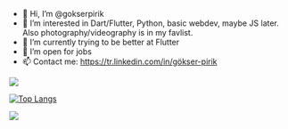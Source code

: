 - 👋 Hi, I’m @gokserpirik
- 👀 I’m interested in Dart/Flutter, Python, basic webdev, maybe JS later. Also photography/videography is in my favlist.
- 🌱 I’m currently trying to be better at Flutter 
- 🎉 I’m open for jobs
- 📫 Contact me: https://tr.linkedin.com/in/gökser-pirik

<a href="https://github.com/gokserpirik">
  <img align="center" src="https://github-readme-stats.vercel.app/api/top-langs/?username=gokserpirik&theme=light&hide_langs_below=1" />
</a>

[![Top Langs](https://github-readme-stats.vercel.app/api/top-langs/?username=gokserpirik&layout=compact&theme=ligh)](https://github.com/gokserpirik)

<a href="https://github.com/gokserpirik/twitter_ui_flutter">
  <img align="center" src="https://github-readme-stats.vercel.app/api/pin/?username=gokserpirik&repo=twitter_ui_flutter&theme=github_dark" />



<!---
gokserpirik/gokserpirik is a ✨ special ✨ repository because its `README.md` (this file) appears on your GitHub profile.
You can click the Preview link to take a look at your changes.
--->
